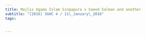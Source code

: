 ```yaml
---
title: Majlis Ugama Islam Singapura v Saeed Salman and another 
subtitle: "[2016] SGHC 4 / 11\_January\_2016"
tags:


---
```



